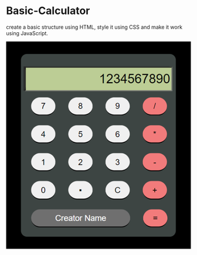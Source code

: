 # Basic-Calculator
 create a basic structure using HTML, style it using CSS and make it work using JavaScript.

<img src="Screenshot.png">
